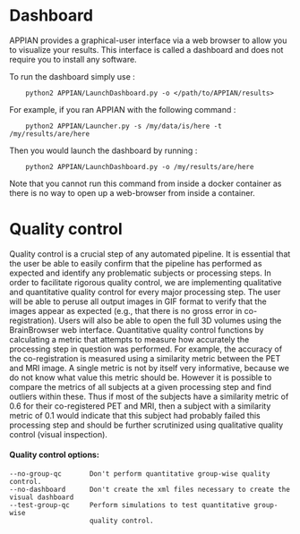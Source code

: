 # Dashboard

APPIAN provides a graphical-user interface via a web browser to allow you to visualize your results. This interface is called a dashboard and does not require you to install any software. 

To run the dashboard simply use :

```
    python2 APPIAN/LaunchDashboard.py -o </path/to/APPIAN/results>
```
For example, if you ran APPIAN with the following command :

```
    python2 APPIAN/Launcher.py -s /my/data/is/here -t /my/results/are/here
```

Then you would launch the dashboard by running : 

```
    python2 APPIAN/LaunchDashboard.py -o /my/results/are/here
```

Note that you cannot run this command from inside a docker container as there is no way to open up a web-browser from inside a container. 

# Quality control <a name="qc"></a>
Quality control is a crucial step of any automated pipeline. It is essential that the user be able to easily confirm that the pipeline has performed as expected and identify any problematic subjects or processing steps. 
In order to facilitate rigorous quality control, we are implementing qualitative and quantitative quality control for every major processing step. The user will be able to peruse all output images in GIF format to verify that the images appear as expected (e.g., that there is no gross error in co-registration). Users will also be able to open the full 3D volumes using the BrainBrowser web interface. 
Quantitative quality control functions by calculating a metric that attempts to measure how accurately the processing step in question was performed. For example, the accuracy of the co-registration is measured using a similarity metric between the PET and MRI image. A single metric is not by itself very informative, because we do not know what value this metric should be. However it is possible to compare the metrics of all subjects at a given processing step and find outliers within these. Thus if most of the subjects have a similarity metric of 0.6 for their co-registered PET and MRI, then a subject with a similarity metric of 0.1 would indicate that this subject had probably failed this processing step and should be further scrutinized using qualitative quality control (visual inspection).  

####  Quality control options:
    --no-group-qc       Don't perform quantitative group-wise quality control.
    --no-dashboard      Don't create the xml files necessary to create the visual dashboard
    --test-group-qc     Perform simulations to test quantitative group-wise
                        quality control.
